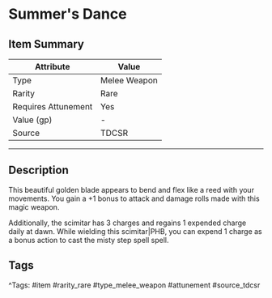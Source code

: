 # Summer's Dance

## Item Summary

| Attribute            | Value                        |
|----------------------|------------------------------|
| Type                 | Melee Weapon |
| Rarity               | Rare             |
| Requires Attunement  | Yes                |
| Value (gp)           | -    |
| Source               | TDCSR |

---

## Description

This beautiful golden blade appears to bend and flex like a reed with your movements. You gain a +1 bonus to attack and damage rolls made with this magic weapon.

Additionally, the scimitar has 3 charges and regains 1 expended charge daily at dawn. While wielding this scimitar|PHB, you can expend 1 charge as a bonus action to cast the misty step spell spell.

## Tags

^Tags: #item #rarity_rare #type_melee_weapon #attunement #source_tdcsr